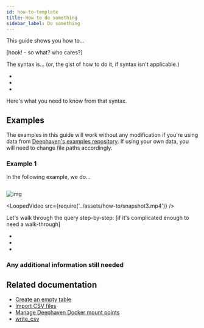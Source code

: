 ```yaml
---
id: how-to-template
title: How to do something
sidebar_label: Do something
---
```


This guide shows you how to...

[hook! - so what? who cares?]

The syntax is... (or, the gist of how to do it, if syntax isn't applicable.)

-
-
-

Here's what you need to know from that syntax.

## Examples

<!-- our examples should use example data that allows them to follow along, but make it clear how they bring in their own data -->

The examples in this guide will work without any modification if you're using data from [Deephaven's examples repository](https://github.com/deephaven/examples). If using your own data, you will need to change file paths accordingly.

### Example 1

In the following example, we do...

```python

```

<!-- examples of including image vs video -->

![img](../assets/how-to/readCsv_iris.png)

<LoopedVideo src={require('../assets/how-to/snapshot3.mp4')} />

Let's walk through the query step-by-step: [if it's complicated enough to need a walk-through]

-
-
-

<!--any important information needed re: substituting their own data -->

### Any additional information still needed

## Related documentation

<!-- Should link to related how-tos or concepts guides, followed by our own reference articles. (Not Javadoc or Pydoc, typically) -->

- [Create an empty table](./empty-table.md)
- [Import CSV files](./csv-import.md)
- [Manage Deephaven Docker mount points](../conceptual/docker-system-mounts.md)
- [write_csv](../reference/data-import-export/CSV/writeCsv.md)
